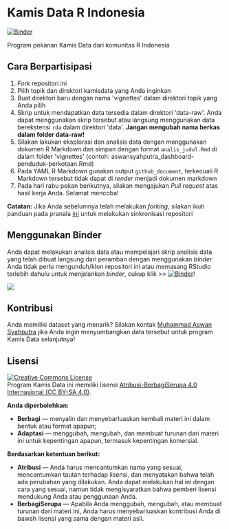 # Kamis Data R Indonesia
[![Binder](http://mybinder.org/badge.svg)](https://mybinder.org/v2/gh/indo-r/kamisdata/master?urlpath=rstudio)

Program pekanan Kamis Data dari komunitas R Indonesia

## Cara Berpartisipasi

1. *Fork* repositori ini
2. Pilih topik dan direktori kamisdata yang Anda inginkan
3. Buat direktori baru dengan nama 'vignettes' dalam direktori topik yang Anda pilih
4. Skrip untuk mendapatkan data tersedia dalam direktori 'data-raw'. Anda dapat menggunakan skrip tersebut atau langsung menggunakan data berekstensi `rda` dalam direktori 'data'. **Jangan mengubah nama berkas dalam folder data-raw!**
5. Silakan lakukan eksplorasi dan analisis data dengan menggunakan  dokumen R Markdown dan simpan dengan format `analis_judul.Rmd` di dalam folder 'vignettes' (contoh: aswansyahputra_dashboard-penduduk-perkotaan.Rmd)
6. Pada YAML R Markdown gunakan output `github_document`, terkecuali R Markdown tersebut tidak dapat di *render* menjadi dokumen markdown
7. Pada hari rabu pekan berikutnya, silakan mengajukan *Pull request* atas hasil kerja Anda. Selamat mencoba!

**Catatan:** Jika Anda sebelumnya telah melakukan *forking*, silakan ikuti panduan pada pranala [ini](https://digitaldrummerj.me/git-sync-fork-to-master/) untuk melakukan sinkronisasi repositori

## Menggunakan Binder
Anda dapat melakukan analisis data atau mempelajari skrip analisis data yang telah dibuat langsung dari peramban dengan menggunakan *binder*. Anda tidak perlu mengunduh/klon repositori ini atau memasang RStudio terlebih dahulu untuk menjalankan *binder*, cukup klik >> [![Binder](http://mybinder.org/badge.svg)](https://mybinder.org/v2/gh/indo-r/kamisdata/master?urlpath=rstudio)!

![](https://media.giphy.com/media/XFuhRiQjifZVjMhvlQ/giphy.gif)

## Kontribusi
Anda memiliki dataset yang menarik? Silakan kontak [Muhammad Aswan Syahputra](https://t.me/aswansyahputra) jika Anda ingin menyumbangkan data tersebut untuk program Kamis Data selanjutnya!

## Lisensi

<a rel="license" href="http://creativecommons.org/licenses/by-sa/4.0/"><img alt="Creative Commons License" style="border-width:0" src="https://i.creativecommons.org/l/by-sa/4.0/88x31.png" /></a><br />Program Kamis Data ini memiliki lisensi
<a rel="license" href="http://creativecommons.org/licenses/by-sa/4.0/">Atribusi-BerbagiSerupa 4.0 Internasional (CC BY-SA 4.0)</a>.

**Anda diperbolehkan:**

+ **Berbagi** — menyalin dan menyebarluaskan kembali materi ini dalam bentuk atau format apapun;
+ **Adaptasi** — menggubah, mengubah, dan membuat turunan dari materi ini untuk kepentingan apapun, termasuk kepentingan komersial. 

**Berdasarkan ketentuan berikut:**

+ **Atribusi** — Anda harus mencantumkan nama yang sesuai, mencantumkan tautan terhadap lisensi, dan menyatakan bahwa telah ada perubahan yang dilakukan. Anda dapat melakukan hal ini dengan cara yang sesuai, namun tidak mengisyaratkan bahwa pemberi lisensi mendukung Anda atau penggunaan Anda.
+ **BerbagiSerupa** — Apabila Anda menggubah, mengubah, atau membuat turunan dari materi ini, Anda harus menyebarluaskan kontribusi Anda di bawah lisensi yang sama dengan materi asli. 
    
